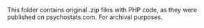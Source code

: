 This folder contains original .zip files with PHP code, as they were published on psychostats.com.
For archival purposes.